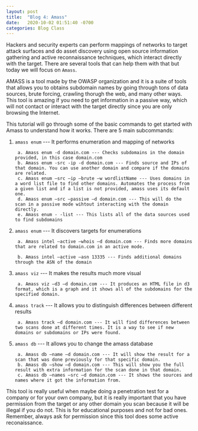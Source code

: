 ```yaml
---
layout: post
title:  "Blog 4: Amass"
date:   2020-10-02 01:51:40 -0700
categories: Blog Class
---
```


Hackers and security experts can perform mappings of networks to target attack surfaces and do asset discovery using open source information gathering and active reconnaissance techniques, which interact directly with the target. There are several tools that can help them with that but today we will focus on `Amass`. 

AMASS is a tool made by the OWASP organization and it is a suite of tools that allows you to obtains subdomain names by going through tons of data sources, brute forcing, crawling thorugh the web, and many other ways. This tool is amazing if you need to get information in a passive way, which will not contact or interact with the target directly since you are only browsing the Internet.

This tutorial will go through some of the basic commands to get started with Amass to understand how it works. There are 5 main subcommands: 

   1. `amass enum` --- It performs enumeration and mapping of networks
   
           a. Amass enum -d domain.com --- Checks subdomains in the domain provided, in this case domain.com
           b. Amass enum -src -ip -d domain.com --- Finds source and IPs of that domain. You can use another domain and compare if the domains are related.
           c. Amass enum –src –ip –brute –w wordlistName --- Uses domains in a word list file to find other domains. Automates the process from a given list and if a list is not provided, amass uses its default one.
           d. Amass enum –src –passive –d domain.com --- This will do the scan in a passive mode wihtout interacting with the domain directly.
           e. Amass enum - -list --- This lists all of the data sources used to find subdomains
   
   2. `amass enum` --- It discovers targets for enumerations
   
           a. Amass intel –active –whois –d domain.com --- Finds more domains that are related to domain.com in an active mode.
         
           b. Amass intel –active –asn 13335 --- Finds additional domains through the ASN of the domain


   3. `amass viz` --- It makes the results much more visual
   
           a. Amass viz –d3 –d domain.com --- It produces an HTML file in d3 format, which is a graph and it shows all of the subdomains for the specified domain.

   
   4. `amass track` --- It allows you to distinguish differences between different results
   
           a. Amass track –d domain.com --- It will find differences between two scans done at different times. It is a way to see if new domains or subdomains or IPs were found.

   
   5. `amass db` --- It allows you to change the amass database
   
           a. Amass db –name –d domain.com --- It will show the result for a scan that was done previously for that specific domain.
           b. Amass db –show –d domain.com --- This will show you the full result with extra information for the scan done in that domain.
           c. Amass db –names –src –d domain.com --- It shows the sources and names where it got the information from.
           
This tool is really useful when maybe doing a penetration test for a company or for your own company, but it is really important that you have permission from the target or any other domain you scan because it will be illegal if you do not. This is for educational purposes and not for bad ones. Remember, always ask for permission since this tool does some active reconaissance.



   
   
   
   
